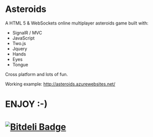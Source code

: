 Asteroids
=========

A HTML 5 & WebSockets online multiplayer asteroids game built with:
 - SignalR / MVC
 - JavaScript
 - Two.js
 - Jquery
 - Hands
 - Eyes
 - Tongue

Cross platform and lots of fun.


Working example: http://asteroids.azurewebsites.net/


ENJOY :-)
========


[![Bitdeli Badge](https://d2weczhvl823v0.cloudfront.net/Workshop2/asteroids/trend.png)](https://bitdeli.com/free "Bitdeli Badge")
===
